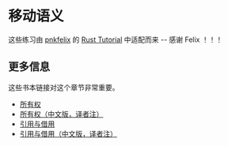 # 移动语义

这些练习由 [pnkfelix](https://github.com/pnkfelix) 的 [Rust Tutorial](https://pnkfelix.github.io/rust-examples-icfp2014/) 中适配而来 -- 感谢 Felix ！！！

## 更多信息

这些书本链接对这个章节非常重要。

- [所有权](https://doc.rust-lang.org/book/ch04-01-what-is-ownership.html)
- [所有权（中文版，译者注）](https://rustwiki.org/zh-CN/book/ch04-01-what-is-ownership.html)
- [引用与借用](https://doc.rust-lang.org/book/ch04-02-references-and-borrowing.html)
- [引用与借用（中文版，译者注）](https://rustwiki.org/zh-CN/book/ch04-02-references-and-borrowing.html)
